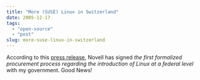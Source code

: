 ```yaml
---
title: "More (SUSE) Linux in Switzerland"
date: 2005-12-17
tags: 
  - "open-source"
  - "post"
slug: more-suse-linux-in-switzerland
---
```


According to this [press release](http://www.prnewswire.com/cgi-bin/stories.pl?ACCT=104&STORY=/www/story/12-13-2005/0004232908&EDATE=), Novell has signed _the first formalized procurement process regarding the introduction of Linux at a federal level_ with my government. Good News!
